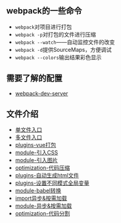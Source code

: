 ## webpack的一些命令

+ `webpack`对项目进行打包
+ `webpack -p`对打包的文件进行压缩
+ `webpack --watch`——自动监控文件的改变
+ `webpack -d`提供SourceMaps，方便调试
+ `webpack --colors`输出结果彩色显示

## 需要了解的配置

- [webpack-dev-server](https://webpack.js.org/configuration/dev-server/)

## 文件介绍

+ [单文件入口](./demo01/webpack.config.js)
+ [多文件入口](./demo02/webpack.config.js)
+ [plugins-vue打包](./demo03/webpack.config.js)
+ [module-引入CSS](./demo04/webpack.config.js)
+ [module-引入图片](./demo05/webpack.config.js)
+ [optimization-代码压缩](./demo06/webpack.config.js)
+ [plugins-自动生成html文件](./demo07/webpack.config.js)
+ [plugins-设置不同模式全局变量](./demo08/webpack.config.js)
+ [module-babel转换](./demo09/webpack.config.js)
+ [import异步&按需加载](./demo10/webpack.config.js)
+ [module-异步&按需加载](./demo11/webpack.config.js)
+ [optimization-代码分割](./demo12/webpack.config.js)
